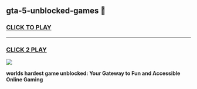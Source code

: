 
## gta-5-unblocked-games 👋
<h3>
<a href="https://premium.freeplayer.one?title=gta-5-unblocked-games&ref=14F">CLICK TO PLAY</a></h3>
<hr>

<h3>
<a href="https://premium.freeplayer.one?title=gta-5-unblocked-games&ref=14F">CLICK 2 PLAY</a>
  
</h3>

<a href="https://premium.freeplayer.one?title=gta-5-unblocked-games&ref=12F/"><img src="https://clearcache.store/games.png"></a>


**worlds hardest game unblocked: Your Gateway to Fun and Accessible Online Gaming**
